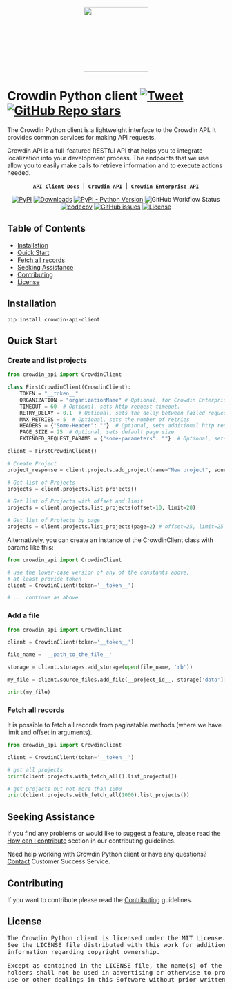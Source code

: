 [<p align='center'><img src='https://support.crowdin.com/assets/logos/crowdin-dark-symbol.png' data-canonical-src='https://support.crowdin.com/assets/logos/crowdin-dark-symbol.png' width='150' height='150' align='center'/></p>](https://crowdin.com)

# Crowdin Python client [![Tweet](https://img.shields.io/twitter/url/http/shields.io.svg?style=social)](https://twitter.com/intent/tweet?url=https%3A%2F%2Fgithub.com%2Fcrowdin%2Fcrowdin-api-client-python&text=The%20Crowdin%20Python%20client%20is%20a%20lightweight%20interface%20to%20the%20Crowdin%20API)&nbsp;[![GitHub Repo stars](https://img.shields.io/github/stars/crowdin/crowdin-api-client-python?style=social&cacheSeconds=1800)](https://github.com/crowdin/crowdin-api-client-python/stargazers)

The Crowdin Python client is a lightweight interface to the Crowdin API. It provides common services for making API requests.

Crowdin API is a full-featured RESTful API that helps you to integrate localization into your development process. The endpoints that we use allow you to easily make calls to retrieve information and to execute actions needed.

<div align="center">

[**`API Client Docs`**](https://crowdin.github.io/crowdin-api-client-python/) &nbsp;|&nbsp;
[**`Crowdin API`**](https://developer.crowdin.com/api/v2/) &nbsp;|&nbsp;
[**`Crowdin Enterprise API`**](https://developer.crowdin.com/enterprise/api/v2/)

[![PyPI](https://img.shields.io/pypi/v/crowdin-api-client?cacheSeconds=3600)](https://pypi.org/project/crowdin-api-client/)
[![Downloads](https://pepy.tech/badge/crowdin-api-client)](https://pepy.tech/project/crowdin-api-client)
[![PyPI - Python Version](https://img.shields.io/pypi/pyversions/crowdin-api-client?cacheSeconds=3600)](https://pypi.org/project/crowdin-api-client/)
![GitHub Workflow Status](https://img.shields.io/github/actions/workflow/status/crowdin/crowdin-api-client-python/python-package.yml?branch=main&logo=github)
[![codecov](https://codecov.io/gh/crowdin/crowdin-api-client-python/branch/main/graph/badge.svg?token=sOUWIcNjWO)](https://codecov.io/gh/crowdin/crowdin-api-client-python)
[![GitHub issues](https://img.shields.io/github/issues/crowdin/crowdin-api-client-python?cacheSeconds=3600)](https://github.com/crowdin/crowdin-api-client-python/issues)
[![License](https://img.shields.io/github/license/crowdin/crowdin-api-client-python?cacheSeconds=3600)](https://github.com/crowdin/crowdin-api-client-python/blob/master/LICENSE)

</div>

## Table of Contents
* [Installation](#installation)
* [Quick Start](#quick-start)
* [Fetch all records](#fetch-all-records)
* [Seeking Assistance](#seeking-assistance)
* [Contributing](#contributing)
* [License](#license)

## Installation

```console
pip install crowdin-api-client
```

## Quick Start

### Create and list projects

```python
from crowdin_api import CrowdinClient

class FirstCrowdinClient(CrowdinClient):
    TOKEN = "__token__"
    ORGANIZATION = "organizationName" # Optional, for Crowdin Enterprise only
    TIMEOUT = 60  # Optional, sets http request timeout.
    RETRY_DELAY = 0.1  # Optional, sets the delay between failed requests 
    MAX_RETRIES = 5  # Optional, sets the number of retries
    HEADERS = {"Some-Header": ""}  # Optional, sets additional http request headers
    PAGE_SIZE = 25  # Optional, sets default page size
    EXTENDED_REQUEST_PARAMS = {"some-parameters": ""}  # Optional, sets additional parameters for request

client = FirstCrowdinClient()

# Create Project
project_response = client.projects.add_project(name="New project", sourceLanguageId="en")

# Get list of Projects
projects = client.projects.list_projects()

# Get list of Projects with offset and limit
projects = client.projects.list_projects(offset=10, limit=20)

# Get list of Projects by page
projects = client.projects.list_projects(page=2) # offset=25, limit=25
```

Alternatively, you can create an instance of the CrowdinClient class with params like this:

```python
from crowdin_api import CrowdinClient

# use the lower-case version of any of the constants above,
# at least provide token
client = CrowdinClient(token='__token__')

# ... continue as above

```

### Add a file

```python
from crowdin_api import CrowdinClient

client = CrowdinClient(token='__token__')

file_name = '__path_to_the_file__'

storage = client.storages.add_storage(open(file_name, 'rb'))

my_file = client.source_files.add_file(__project_id__, storage['data']['id'], file_name)

print(my_file)
```

### Fetch all records

It is possible to fetch all records from paginatable methods (where we have limit and offset in arguments).

```python
from crowdin_api import CrowdinClient

client = CrowdinClient(token='__token__')

# get all projects
print(client.projects.with_fetch_all().list_projects())

# get projects but not more than 1000
print(client.projects.with_fetch_all(1000).list_projects())
```

## Seeking Assistance

If you find any problems or would like to suggest a feature, please read the [How can I contribute](https://github.com/crowdin/crowdin-api-client-python/blob/main/CONTRIBUTING.md#how-can-i-contribute) section in our contributing guidelines.

Need help working with Crowdin Python client or have any questions? [Contact](https://crowdin.com/contacts) Customer Success Service.

## Contributing

If you want to contribute please read the [Contributing](https://github.com/crowdin/crowdin-api-client-python/blob/main/CONTRIBUTING.md) guidelines.

## License
<pre>
The Crowdin Python client is licensed under the MIT License.
See the LICENSE file distributed with this work for additional
information regarding copyright ownership.

Except as contained in the LICENSE file, the name(s) of the above copyright
holders shall not be used in advertising or otherwise to promote the sale,
use or other dealings in this Software without prior written authorization.
</pre>
